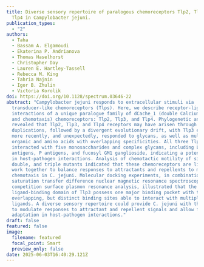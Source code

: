 ```yaml
---
title: Diverse sensory repertoire of paralogous chemoreceptors Tlp2, Tlp3, and
  Tlp4 in Campylobacter jejuni.
publication_types:
  - "2"
authors:
  - Taha
  - Bassam A. Elgamoudi
  - Ekaterina P. Andrianova
  - Thomas Haselhorst
  - Christopher Day
  - Lauren E. Hartley-Tassell
  - Rebecca M. King
  - Tahria Najnin
  - Igor B. Zhulin
  - Victoria Korolik
doi: https://doi.org/10.1128/spectrum.03646-22
abstract: "Campylobacter jejuni responds to extracellular stimuli via
  transducer-like chemoreceptors (Tlps). Here, we describe receptor-ligand
  interactions of a unique paralogue family of dCache_1 (double Calcium channels
  and chemotaxis) chemoreceptors: Tlp2, Tlp3, and Tlp4. Phylogenetic analysis
  revealed that Tlp2, Tlp3, and Tlp4 receptors may have arisen through domain
  duplications, followed by a divergent evolutionary drift, with Tlp3 emerging
  more recently, and unexpectedly, responded to glycans, as well as multiple
  organic and amino acids with overlapping specificities. All three Tlps
  interacted with five monosaccharides and complex glycans, including Lewis’s
  antigens, P antigens, and fucosyl GM1 ganglioside, indicating a potential role
  in host-pathogen interactions. Analysis of chemotactic motility of single,
  double, and triple mutants indicated that these chemoreceptors are likely to
  work together to balance responses to attractants and repellents to modulate
  chemotaxis in C. jejuni. Molecular docking experiments, in combination with
  saturation transfer difference nuclear magnetic resonance spectroscopy and
  competition surface plasmon resonance analysis, illustrated that the
  ligand-binding domain of Tlp3 possess one major binding pocket with two
  overlapping, but distinct binding sites able to interact with multiple
  ligands. A diverse sensory repertoire could provide C. jejuni with the ability
  to modulate responses to attractant and repellent signals and allow for
  adaptation in host-pathogen interactions."
draft: false
featured: false
image:
  filename: featured
  focal_point: Smart
  preview_only: false
date: 2025-06-03T16:40:29.121Z
---
```


